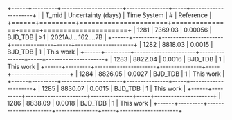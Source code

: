 +------+---------+----------------------+---------------+-----+---------------------+
|      |   T_mid |   Uncertainty (days) | Time System   | #   | Reference           |
+======+=========+======================+===============+=====+=====================+
| 1281 | 7369.03 |              0.00056 | BJD_TDB       | >1  | 2021AJ....162....7B |
+------+---------+----------------------+---------------+-----+---------------------+
| 1282 | 8818.03 |              0.0015  | BJD_TDB       | 1   | This work           |
+------+---------+----------------------+---------------+-----+---------------------+
| 1283 | 8822.04 |              0.0016  | BJD_TDB       | 1   | This work           |
+------+---------+----------------------+---------------+-----+---------------------+
| 1284 | 8826.05 |              0.0027  | BJD_TDB       | 1   | This work           |
+------+---------+----------------------+---------------+-----+---------------------+
| 1285 | 8830.07 |              0.0015  | BJD_TDB       | 1   | This work           |
+------+---------+----------------------+---------------+-----+---------------------+
| 1286 | 8838.09 |              0.0018  | BJD_TDB       | 1   | This work           |
+------+---------+----------------------+---------------+-----+---------------------+